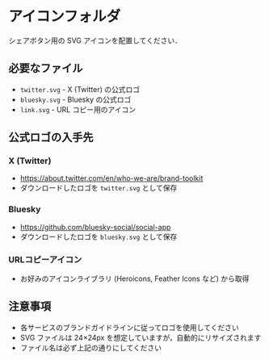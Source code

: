 # アイコンフォルダ

シェアボタン用の SVG アイコンを配置してください．

## 必要なファイル

- `twitter.svg` - X (Twitter) の公式ロゴ
- `bluesky.svg` - Bluesky の公式ロゴ
- `link.svg` - URL コピー用のアイコン

## 公式ロゴの入手先

### X (Twitter)

- https://about.twitter.com/en/who-we-are/brand-toolkit
- ダウンロードしたロゴを `twitter.svg` として保存

### Bluesky

- https://github.com/bluesky-social/social-app
- ダウンロードしたロゴを `bluesky.svg` として保存

### URLコピーアイコン

- お好みのアイコンライブラリ (Heroicons, Feather Icons など) から取得

## 注意事項

- 各サービスのブランドガイドラインに従ってロゴを使用してください
- SVG ファイルは 24×24px を想定していますが，自動的にリサイズされます
- ファイル名は必ず上記の通りにしてください
